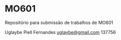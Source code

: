 # MO601
Repositório para submissão de trabalhos de MO601

Uglaybe Piell Fernandes
uglaybe@gmail.com
137756

